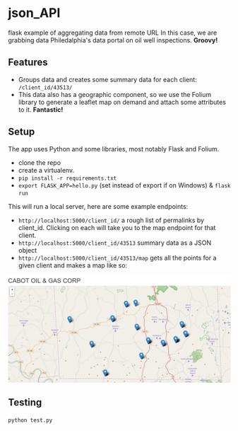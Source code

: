 # json_API
flask example of aggregating data from remote URL
In this case, we are grabbing data Philedalphia's data portal on oil well inspections. **Groovy!**

## Features
* Groups data and creates some summary data for each client: ```/client_id/43513/ ```
* This data also has a geographic component, so we use the Folium library to generate a leaflet map on demand and attach some attributes to it. **Fantastic!**

## Setup

The app uses Python and some libraries, most notably Flask and Folium.

* clone the repo
* create a virtualenv.
* ```pip install -r requirements.txt```
* ```export FLASK_APP=hello.py``` (set instead of export if on Windows) & ```flask run```

This will run a local server, here are some example endpoints:
* ``` http://localhost:5000/client_id/ ``` a rough list of permalinks by client_id. Clicking on each will take you to the map endpoint for that client.
* ``` http://localhost:5000/client_id/43513 ``` summary data as a JSON object
* ``` http://localhost:5000/client_id/43513/map ``` gets all the points for a given client and makes a map like so:

![Screenshot](static/folium.PNG)

## Testing

```python test.py```
